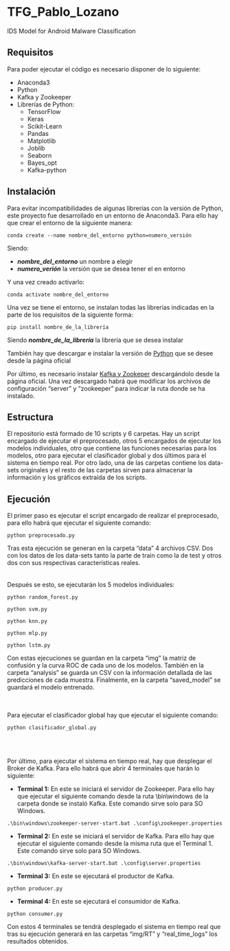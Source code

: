 # TFG_Pablo_Lozano
 IDS Model for Android Malware Classification

## Requisitos
Para poder ejecutar el código es necesario disponer de lo siguiente:
- Anaconda3
- Python
- Kafka y Zookeeper
- Librerías de Python:
    - TensorFlow
    - Keras
    - Scikit-Learn
    - Pandas
    - Matplotlib
    - Joblib
    - Seaborn
    - Bayes_opt
    - Kafka-python

## Instalación
Para evitar incompatibilidades de algunas librerías con la versión de Python, este proyecto fue desarrollado en un entorno de Anaconda3. Para ello hay que crear el entorno de la siguiente manera:
```
conda create --name nombre_del_entorno python=numero_versión
```
Siendo:
- _**nombre_del_entorno**_ un nombre a elegir
- _**numero_verión**_ la versión que se desea tener el en entorno

Y una vez creado activarlo:
```
conda activate nombre_del_entorno
```

Una vez se tiene el entorno, se instalan todas las librerías indicadas en la parte de los requisitos de la siguiente forma:
```
pip install nombre_de_la_librería
```
Siendo _**nombre_de_la_librería**_ la librería que se desea instalar

También hay que descargar e instalar la versión de [Python](https://www.python.org/downloads/) que se desee desde la página oficial

Por último, es necesario instalar [Kafka y Zookeper](https://kafka.apache.org/downloads) descargándolo desde la página oficial. Una vez descargado habrá que modificar los archivos de configuración “server” y “zookeeper” para indicar la ruta donde se ha instalado.

## Estructura
El repositorio está formado de 10 scripts y 6 carpetas. Hay un script encargado de ejecutar el preprocesado, otros 5 encargados de ejecutar los modelos individuales, otro que contiene las funciones necesarias para los modelos, otro para ejecutar el clasificador global y dos últimos para el sistema en tiempo real. Por otro lado, una de las carpetas contiene los data-sets originales y el resto de las carpetas sirven para almacenar la información y los gráficos extraída de los scripts.
## Ejecución
El primer paso es ejecutar el script encargado de realizar el preprocesado, para ello habrá que ejecutar el siguiente comando:
```
python preprocesado.py
```
Tras esta ejecución se generan en la carpeta “data” 4 archivos CSV. Dos con los datos de los data-sets tanto la parte de train como la de test y otros dos con sus respectivas características reales.
<br><br><br>
Después se esto, se ejecutarán los 5 modelos individuales:
```
python random_forest.py
```
```
python svm.py
```
```
python knn.py
```
```
python mlp.py
```
```
python lstm.py
```
Con estas ejecuciones se guardan en la carpeta “img” la matriz de confusión y la curva ROC de cada uno de los modelos. También en la carpeta “analysis” se guarda un CSV con la información detallada de las predicciones de cada muestra. Finalmente, en la carpeta “saved_model” se guardará el modelo entrenado.
<br><br><br>

Para ejecutar el clasificador global hay que ejecutar el siguiente comando:
```
python clasificador_global.py
```
<br><br>

Por último, para ejecutar el sistema en tiempo real, hay que desplegar el Broker de Kafka. Para ello habrá que abrir 4 terminales que harán lo siguiente:

- **Terminal 1:** En este se iniciará el servidor de Zookeeper. Para ello hay que ejecutar el siguiente comando desde la ruta \bin\windows de la carpeta donde se instaló Kafka. Este comando sirve solo para SO Windows.
```
.\bin\windows\zookeeper-server-start.bat .\config\zookeeper.properties
```
- **Terminal 2:** En este se iniciará el servidor de Kafka. Para ello hay que ejecutar el siguiente comando desde la misma ruta que el Terminal 1. Este comando sirve solo para SO Windows.
```
.\bin\windows\kafka-server-start.bat .\config\server.properties
```
- **Terminal 3:** En este se ejecutará el productor de Kafka.
```
python producer.py
```
- **Terminal 4:** En este se ejecutará el consumidor de Kafka.
```
python consumer.py
```
Con estos 4 terminales se tendrá desplegado el sistema en tiempo real que tras su ejecución generará en las carpetas “img/RT” y “real_time_logs” los resultados obtenidos.
